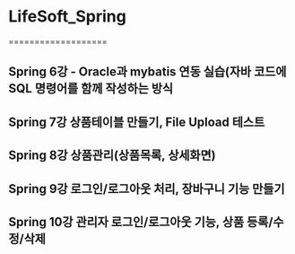 # LifeSoft_Spring
===================

Spring 6강 - Oracle과 mybatis 연동 실습(자바 코드에 SQL 명령어를 함께 작성하는 방식
--------------------------------------------------------------------------------------
Spring 7강 상품테이블 만들기, File Upload 테스트
-----------------------------------------------
Spring 8강 상품관리(상품목록, 상세화면)
--------------------------------------
Spring 9강 로그인/로그아웃 처리, 장바구니 기능 만들기
---------------------------------------------------
Spring 10강 관리자 로그인/로그아웃 기능, 상품 등록/수정/삭제
----------------------------------------------------------
